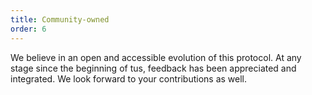 ```yaml
---
title: Community-owned
order: 6
---
```


We believe in an open and accessible evolution of this protocol. At any stage
since the beginning of tus, feedback has been appreciated and integrated. We
look forward to your contributions as well.
